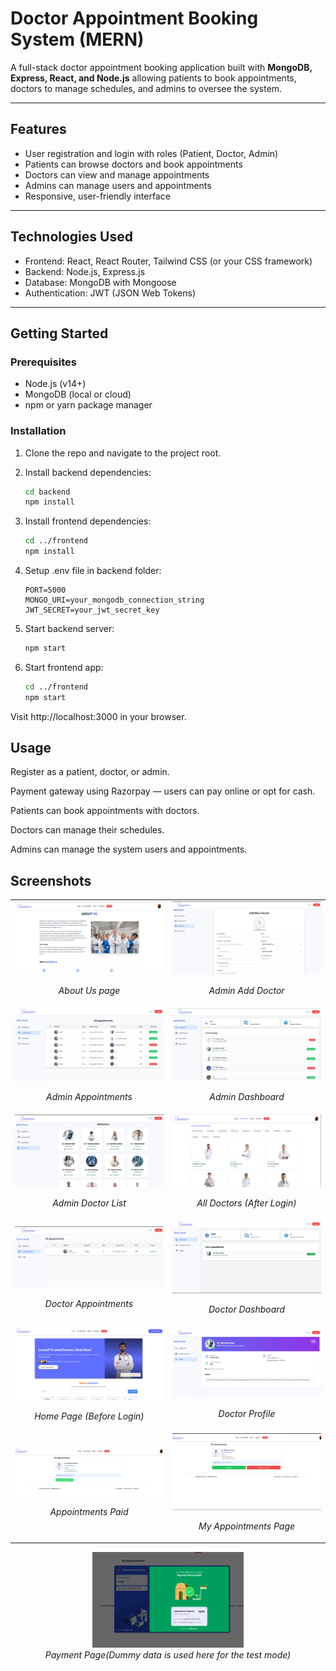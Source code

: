 # Doctor Appointment Booking System (MERN)

A full-stack doctor appointment booking application built with **MongoDB, Express, React, and Node.js** allowing patients to book appointments, doctors to manage schedules, and admins to oversee the system.

---

## Features

- User registration and login with roles (Patient, Doctor, Admin)  
- Patients can browse doctors and book appointments  
- Doctors can view and manage appointments  
- Admins can manage users and appointments  
- Responsive, user-friendly interface

---

## Technologies Used

- Frontend: React, React Router, Tailwind CSS (or your CSS framework)  
- Backend: Node.js, Express.js  
- Database: MongoDB with Mongoose  
- Authentication: JWT (JSON Web Tokens)

---

## Getting Started

### Prerequisites

- Node.js (v14+)  
- MongoDB (local or cloud)  
- npm or yarn package manager

### Installation

1. Clone the repo and navigate to the project root.  
2. Install backend dependencies:

   ```bash
   cd backend
   npm install
   ```

3. Install frontend dependencies:
   ```bash
   cd ../frontend
   npm install
   ```

4. Setup .env file in backend folder:
   ```
   PORT=5000
   MONGO_URI=your_mongodb_connection_string
   JWT_SECRET=your_jwt_secret_key
   ```

5. Start backend server:
   ```bash
   npm start
   ```

6. Start frontend app:
   ```bash
   cd ../frontend
   npm start
   ```
   
Visit http://localhost:3000 in your browser.

## Usage

Register as a patient, doctor, or admin.

Payment gateway using Razorpay — users can pay online or opt for cash.

Patients can book appointments with doctors.

Doctors can manage their schedules.

Admins can manage the system users and appointments.

## Screenshots

<table>
  <tr>
    <td width="50%">
      <img src="./ScreenShots/About_Us.png" alt="About Us" width="100%" />
      <p align="center"><em>About Us page</em></p>
    </td>
    <td width="50%">
      <img src="./ScreenShots/Admin_AddDoctor.png" alt="Admin Add Doctor" width="100%" />
      <p align="center"><em>Admin Add Doctor</em></p>
    </td>
  </tr>
  <tr>
    <td width="50%">
      <img src="./ScreenShots/Admin_Appointments.png" alt="Admin Appointments" width="100%" />
      <p align="center"><em>Admin Appointments</em></p>
    </td>
    <td width="50%">
      <img src="./ScreenShots/Admin_Dashboard.png" alt="Admin Dashboard" width="100%" />
      <p align="center"><em>Admin Dashboard</em></p>
    </td>
  </tr>
  <tr>
    <td width="50%">
      <img src="./ScreenShots/Admin_DoctorList.png" alt="Admin Doctor List" width="100%" />
      <p align="center"><em>Admin Doctor List</em></p>
    </td>
    <td width="50%">
      <img src="./ScreenShots/AllDoctorsPage_AfterLogin.png" alt="All Doctors" width="100%" />
      <p align="center"><em>All Doctors (After Login)</em></p>
    </td>
  </tr>
  <tr>
    <td width="50%">
      <img src="./ScreenShots/Doctor_Appointments.png" alt="Doctor Appointments" width="100%" />
      <p align="center"><em>Doctor Appointments</em></p>
    </td>
    <td width="50%">
      <img src="./ScreenShots/Doctor_Dashboard.png" alt="Doctor Dashboard" width="100%" />
      <p align="center"><em>Doctor Dashboard</em></p>
    </td>
  </tr>
  <tr>
    <td width="50%">
      <img src="./ScreenShots/HomePage_BeforeLogin.png" alt="Home Page" width="100%" />
      <p align="center"><em>Home Page (Before Login)</em></p>
    </td>
    <td width="50%">
      <img src="./ScreenShots/Doctor_Profile.png" alt="Doctor Profile" width="100%" />
      <p align="center"><em>Doctor Profile</em></p>
    </td>
  </tr>
  <tr>
    <td width="50%">
      <img src="./ScreenShots/Appointments_Paid.png" alt="Appointments Paid" width="100%" />
      <p align="center"><em>Appointments Paid</em></p>
    </td>
    <td width="50%">
      <img src="./ScreenShots/My_Appointments_Page.png" alt="My Appointments" width="100%" />
      <p align="center"><em>My Appointments Page</em></p>
    </td>
  </tr>
</table>

<p align="center">
  <img src="./ScreenShots/Payment_page.png" alt="Payment Page" width="48%" />
  <br><em>Payment Page(Dummy data is used here for the test mode)</em>
</p>
